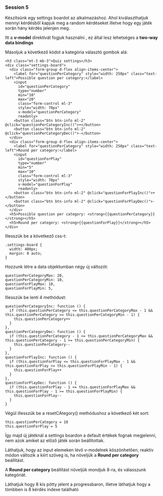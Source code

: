 ### Session 5

Készítsünk egy settings boardot az alkalmazáshoz. Ahol kiválaszthatjuk mennyi kérdésből kapjuk meg a random kérdéseket illetve hogy egy játék során hány kérdés jelenjen meg. 

Itt a <b>v-model</b> direktívát fogjuk használni , ez által lesz lehetséges a <b>two-way data bindings</b>


Másoljuk a következő kódot a kategória választó gombok alá:

```
<h3 class="mt-3 mb-3">Quiz settings</h3>
<div class="settings-board">
  <div class="form-group d-flex align-items-center">
    <label for="questionPerCategory" style="width: 250px" class="text-left">Possible question per category:</label>
    <input
      id="questionPerCategory"
      type="number"
      min="10"
      max="20"
      class="form-control ml-3"
      style="width: 70px"
      v-model="questionPerCategory"
      readonly>
    <button class="btn btn-info ml-2" @click="questionPerCategoryInc()">+</button>
    <button class="btn btn-info ml-2" @click="questionPerCategoryDec()">-</button>
  </div>
  <div class="form-group d-flex align-items-center">
    <label for="questionPerCategory" style="width: 250px" class="text-left">Round per category:</label>
    <input
      id="questionForPlay"
      type="number"
      min="5"
      max="10"
      class="form-control ml-3"
      style="width: 70px"
      v-model="questionForPlay"
      readonly>
    <button class="btn btn-info ml-2" @click="questionForPlayInc()">+</button>
    <button class="btn btn-info ml-2" @click="questionForPlayDec()">-</button>
  </div>
  <h5>Possible question per category: <strong>{{questionPerCategory}}</strong></h5>
  <h5>Round per category: <strong>{{questionForPlay}}</strong></h5>
</div>
```

Illesszük be a következő css-t:

```angular2html
.settings-board {
  width: 400px;
  margin: 0 auto;
}
```

Hozzunk létre a data objektumban négy új változót:

```angular2html
questionPerCategoryMax: 20,
questionPerCategoryMin: 10,
questionForPlayMax: 10,
questionForPlayMin: 5,
```

Illesszük be lenti 4 methódust:

```angular2html
questionPerCategoryInc: function () {
  if (this.questionPerCategory <= this.questionPerCategoryMax - 1 && this.questionPerCategory >= this.questionPerCategoryMin - 1) {
    this.questionPerCategory++
  }
},
questionPerCategoryDec: function () {
  if (this.questionPerCategory - 1 <= this.questionPerCategoryMax && this.questionPerCategory - 1 >= this.questionPerCategoryMin) {
    this.questionPerCategory--
  }
},
questionForPlayInc: function () {
  if (this.questionForPlay <= this.questionForPlayMax - 1 && this.questionForPlay >= this.questionForPlayMin - 1) {
    this.questionForPlay++
  }
},
questionForPlayDec: function () {
  if (this.questionForPlay - 1 <= this.questionForPlayMax && this.questionForPlay - 1 >= this.questionForPlayMin) {
    this.questionForPlay--
  }
}
```

Végül illesszük be a resetCAtegory() methódushoz a következő két sort:
```angular2html
this.questionPerCategory = 10
this.questionForPlay = 5
```

Így majd új játéknál a settings boardon a default értékek fognak megjelenni, nem azok amiket az előző játék során beállítottak.


Láthatjuk, hogy az input elemeken lévő v-modelnek köszönhetően, reaktív módon változik a kiírt szöveg is, ha növeljük a <b>Round per category</b> beállítást.

A <b>Round per category</b> beállítást növeljük mondjuk 8-ra, és válasszunk kategóriát.

Láthatjuk hogy 8 kis pötty jelent a progressbaron, illetve láthatjuk hogy a tömbben is 8 kérdés indexe található
